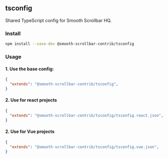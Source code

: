 ## tsconfig

Shared TypeScript config for Smooth Scrollbar HQ.

### Install

```bash
npm install --save-dev @smooth-scrollbar-contrib/tsconfig
```

### Usage

#### 1. Use the base config:

```json
{
  "extends": "@smooth-scrollbar-contrib/tsconfig",
}
```

#### 2. Use for react projects

```json
{
  "extends": "@smooth-scrollbar-contrib/tsconfig/tsconfig.react.json",
}
```


#### 2. Use for Vue projects

```json
{
  "extends": "@smooth-scrollbar-contrib/tsconfig/tsconfig.vue.json",
}
```

